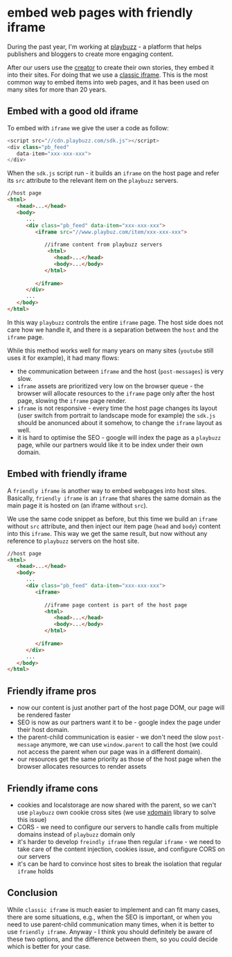 # embed web pages with friendly iframe

During the past year, I'm working at [playbuzz](https://www.playbuzz.com) - a platform that helps publishers and bloggers to create more engaging content.

After our users use the [creator](https://publishers.playbuzz.com/create-with-playbuzz/) to create their own stories, they embed it into their sites. For doing that we use a [classic iframe](https://developer.mozilla.org/en-US/docs/Web/HTML/Element/iframe). This is the most common way to embed items into web pages, and it has been used on many sites for more than 20 years.

## Embed with a good old iframe
To embed with `iframe` we give the user a code as follow:

```js
<script src="//cdn.playbuzz.com/sdk.js"></script>
<div class="pb_feed"
   data-item="xxx-xxx-xxx">
</div>
```

When the `sdk.js` script run - it builds an `iframe` on the host page and refer its `src` attribute to the relevant item on the `playbuzz` servers.

```html
//host page
<html>
   <head>...</head>
   <body>
      ...
      <div class="pb_feed" data-item="xxx-xxx-xxx">
         <iframe src="//www.playbuz.com/item/xxx-xxx-xxx">
            
            //iframe content from playbuzz servers
             <html>
               <head>...</head>
               <body>...</body>
            </html>
            
         </iframe>
      </div>
      ...
   </body>
</html>
```

In this way `playbuzz` controls the entire `iframe` page. The host side does not care how we handle it, and there is a separation between the `host` and the `iframe` page.

While this method works well for many years on many sites (`youtube` still uses it for example), it had many flows:
* the communication between `iframe` and the host (`post-messages`) is very slow.
* `iframe` assets are prioritized very low on the browser queue - the browser will allocate resources to the `iframe` page only after the host page, slowing the `iframe` page render.
* `iframe` is not responsive - every time the host page changes its layout (user switch from portrait to landscape mode for example) the `sdk.js` should be anonunced about it somehow, to change the `iframe` layout as well.
* it is hard to optimise the SEO - google will index the page as a `playbuzz` page, while our partners would like it to be index under their own domain.
 
## Embed with friendly iframe 
A `friendly iframe` is another way to embed webpages into host sites. Basically, `friendly iframe` is an `iframe` that shares the same domain as the main page it is hosted on (an iframe without `src`).

We use the same code snippet as before, but this time we build an `iframe` without `src` attribute, and then inject our item page (`head` and `body`) content into this `iframe`. This way we get the same result, but now without any reference to `playbuzz` servers on the host site.

```html
//host page
<html>
   <head>...</head>
   <body>
      ...
      <div class="pb_feed" data-item="xxx-xxx-xxx">
         <iframe>
            
            //iframe page content is part of the host page
            <html>
               <head>...</head>
               <body>...</body>
            </html>
            
         </iframe>
      </div>
      ...
   </body>
</html>
```

## Friendly iframe pros
* now our content is just another part of the host page DOM, our page will be rendered faster
* SEO is now as our partners want it to be - google index the page under their host domain.
* the parent-child communication is easier - we don't need the slow `post-message` anymore, we can use `window.parent` to call the host (we could not access the parent when our page was in a different domain).
* our resources get the same priority as those of the host page when the browser allocates resources to render assets
    
## Friendly iframe cons
* cookies and localstorage are now shared with the parent, so we can't use `playbuzz` own cookie cross sites (we use [xdomain](https://github.com/contently/xdomain-cookies) library to solve this issue)
* CORS - we need to configure our servers to handle calls from multiple domains instead of `playbuzz` domain only
* it's harder to develop `freindly iframe` then regular `iframe` - we need to take care of the content injection, cookies issue, and configure CORS on our servers
* it's can be hard to convince host sites to break the isolation that regular `iframe` holds


## Conclusion
While `classic iframe` is much easier to implement and can fit many cases, there are some situations, e.g., when the SEO is important, or when you need to use parent-child communication many times, when it is better to use `friendly iframe`.
Anyway - I think you should definitely be aware of these two options, and the difference between them, so you could decide which is better for your case.
